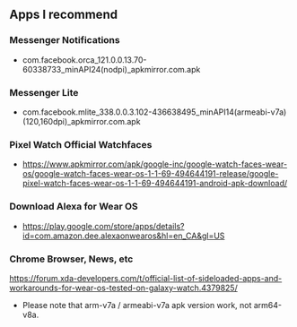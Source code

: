 ## Apps I recommend
### Messenger Notifications
- com.facebook.orca_121.0.0.13.70-60338733_minAPI24(nodpi)_apkmirror.com.apk
### Messenger Lite
- com.facebook.mlite_338.0.0.3.102-436638495_minAPI14(armeabi-v7a)(120,160dpi)_apkmirror.com.apk
### Pixel Watch Official Watchfaces
- https://www.apkmirror.com/apk/google-inc/google-watch-faces-wear-os/google-watch-faces-wear-os-1-1-69-494644191-release/google-pixel-watch-faces-wear-os-1-1-69-494644191-android-apk-download/
### Download Alexa for Wear OS
- https://play.google.com/store/apps/details?id=com.amazon.dee.alexaonwearos&hl=en_CA&gl=US
### Chrome Browser, News, etc
https://forum.xda-developers.com/t/official-list-of-sideloaded-apps-and-workarounds-for-wear-os-tested-on-galaxy-watch.4379825/

- Please note that arm-v7a / armeabi-v7a apk version work, not arm64-v8a.
